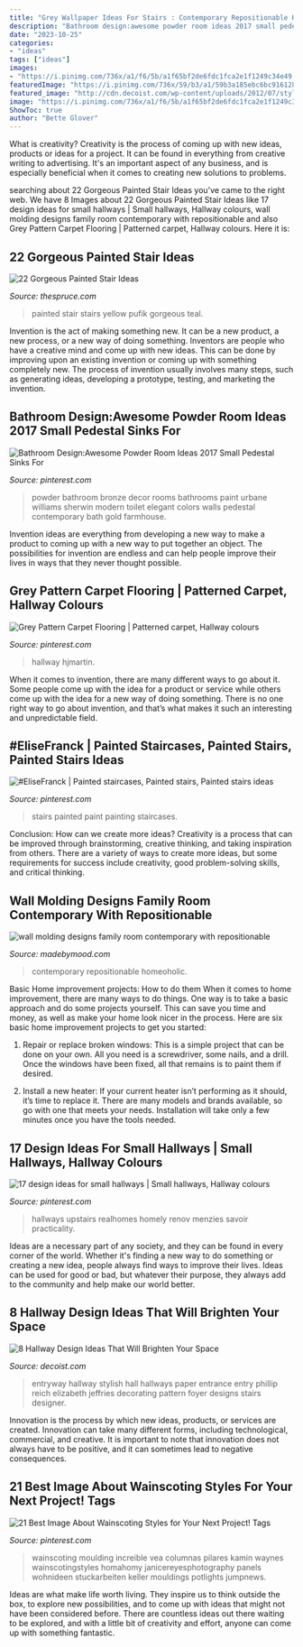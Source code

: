 ```yaml
---
title: "Grey Wallpaper Ideas For Stairs : Contemporary Repositionable Homeoholic"
description: "Bathroom design:awesome powder room ideas 2017 small pedestal sinks for"
date: "2023-10-25"
categories:
- "ideas"
tags: ["ideas"]
images:
- "https://i.pinimg.com/736x/a1/f6/5b/a1f65bf2de6fdc1fca2e1f1249c34e49.jpg"
featuredImage: "https://i.pinimg.com/736x/59/b3/a1/59b3a185ebc6bc916128e2ec4dafdc18.jpg"
featured_image: "http://cdn.decoist.com/wp-content/uploads/2012/07/stylish-entryway-wallpaper.jpg"
image: "https://i.pinimg.com/736x/a1/f6/5b/a1f65bf2de6fdc1fca2e1f1249c34e49.jpg"
ShowToc: true
author: "Bette Glover"
---
```



What is creativity?
Creativity is the process of coming up with new ideas, products or ideas for a project. It can be found in everything from creative writing to advertising. It's an important aspect of any business, and is especially beneficial when it comes to creating new solutions to problems.

	

		
searching about 22 Gorgeous Painted Stair Ideas you've came to the right web. We have 8 Images about 22 Gorgeous Painted Stair Ideas like 17 design ideas for small hallways | Small hallways, Hallway colours, wall molding designs family room contemporary with repositionable and also Grey Pattern Carpet Flooring | Patterned carpet, Hallway colours. Here it is:
		
    
## 22 Gorgeous Painted Stair Ideas

<img loading=lazy src="https://www.thespruce.com/thmb/rRwNzhqO1WJ5Mt29zgsl0P37oU8=/960x0/filters:no_upscale():max_bytes(150000):strip_icc()/25-Teal-5b39619cc9e77c0037b32bb2.jpg" onerror="this.onerror=null;this.src='https://tse3.mm.bing.net/th?id=OIP.rrb52pALic_B-GRiYt7Z_AHaJ6&amp;pid=15.1';" alt="22 Gorgeous Painted Stair Ideas">

_Source: thespruce.com_

>painted stair stairs yellow pufik gorgeous teal. 

	

Invention is the act of making something new. It can be a new product, a new process, or a new way of doing something. Inventors are people who have a creative mind and come up with new ideas. This can be done by improving upon an existing invention or coming up with something completely new. The process of invention usually involves many steps, such as generating ideas, developing a prototype, testing, and marketing the invention.

    
## Bathroom Design:Awesome Powder Room Ideas 2017 Small Pedestal Sinks For

<img loading=lazy src="https://i.pinimg.com/736x/e6/02/de/e602dee5ddacac14cabcec76153c1ab9.jpg" onerror="this.onerror=null;this.src='https://tse3.mm.bing.net/th?id=OIP.2Dp3q0qJrteYWdp_PImUSAHaLH&amp;pid=15.1';" alt="Bathroom Design:Awesome Powder Room Ideas 2017 Small Pedestal Sinks For">

_Source: pinterest.com_

>powder bathroom bronze decor rooms bathrooms paint urbane williams sherwin modern toilet elegant colors walls pedestal contemporary bath gold farmhouse. 

	

Invention ideas are everything from developing a new way to make a product to coming up with a new way to put together an object. The possibilities for invention are endless and can help people improve their lives in ways that they never thought possible.

    
## Grey Pattern Carpet Flooring | Patterned Carpet, Hallway Colours

<img loading=lazy src="https://i.pinimg.com/736x/a1/f6/5b/a1f65bf2de6fdc1fca2e1f1249c34e49.jpg" onerror="this.onerror=null;this.src='https://tse4.mm.bing.net/th?id=OIP.bm4XvUO3cwACDna15MZt5gHaLG&amp;pid=15.1';" alt="Grey Pattern Carpet Flooring | Patterned carpet, Hallway colours">

_Source: pinterest.com_

>hallway hjmartin. 

	

When it comes to invention, there are many different ways to go about it. Some people come up with the idea for a product or service while others come up with the idea for a new way of doing something. There is no one right way to go about invention, and that’s what makes it such an interesting and unpredictable field.

    
## #EliseFranck | Painted Staircases, Painted Stairs, Painted Stairs Ideas

<img loading=lazy src="https://i.pinimg.com/736x/95/32/4b/95324b60c7e0103d803f878319c05d90--staircase-painting-paint-stairs.jpg" onerror="this.onerror=null;this.src='https://tse2.mm.bing.net/th?id=OIP.urXuN2K1RDe6zG-Cx_W37gHaLD&amp;pid=15.1';" alt="#EliseFranck | Painted staircases, Painted stairs, Painted stairs ideas">

_Source: pinterest.com_

>stairs painted paint painting staircases. 

	

Conclusion: How can we create more ideas?
Creativity is a process that can be improved through brainstorming, creative thinking, and taking inspiration from others. There are a variety of ways to create more ideas, but some requirements for success include creativity, good problem-solving skills, and critical thinking.

    
## Wall Molding Designs Family Room Contemporary With Repositionable

<img loading=lazy src="https://madebymood.com/wp-content/uploads/2017/05/wall-molding-designs-family-room-contemporary-with-bolster-rectangular-serving-trays.jpg" onerror="this.onerror=null;this.src='https://tse1.mm.bing.net/th?id=OIP.k4EpkEfTBc8pTFxCl3Z-agHaLH&amp;pid=15.1';" alt="wall molding designs family room contemporary with repositionable">

_Source: madebymood.com_

>contemporary repositionable homeoholic. 

	

Basic Home improvement projects: How to do them
When it comes to home improvement, there are many ways to do things. One way is to take a basic approach and do some projects yourself. This can save you time and money, as well as make your home look nicer in the process. Here are six basic home improvement projects to get you started:
1) Repair or replace broken windows: This is a simple project that can be done on your own. All you need is a screwdriver, some nails, and a drill. Once the windows have been fixed, all that remains is to paint them if desired.

2) Install a new heater: If your current heater isn’t performing as it should, it’s time to replace it. There are many models and brands available, so go with one that meets your needs. Installation will take only a few minutes once you have the tools needed.

    
## 17 Design Ideas For Small Hallways | Small Hallways, Hallway Colours

<img loading=lazy src="https://i.pinimg.com/736x/dc/72/c3/dc72c314d42c7ca692ab74ef485e412a.jpg" onerror="this.onerror=null;this.src='https://tse1.mm.bing.net/th?id=OIP.kzQ5F8feTshFQffbhIWQJAHaLH&amp;pid=15.1';" alt="17 design ideas for small hallways | Small hallways, Hallway colours">

_Source: pinterest.com_

>hallways upstairs realhomes homely renov menzies savoir practicality. 

	

Ideas are a necessary part of any society, and they can be found in every corner of the world. Whether it's finding a new way to do something or creating a new idea, people always find ways to improve their lives. Ideas can be used for good or bad, but whatever their purpose, they always add to the community and help make our world better.

    
## 8 Hallway Design Ideas That Will Brighten Your Space

<img loading=lazy src="http://cdn.decoist.com/wp-content/uploads/2012/07/stylish-entryway-wallpaper.jpg" onerror="this.onerror=null;this.src='https://tse1.mm.bing.net/th?id=OIP.w7PgLzmrxAJ-Coz0KKVP7wHaJ3&amp;pid=15.1';" alt="8 Hallway Design Ideas That Will Brighten Your Space">

_Source: decoist.com_

>entryway hallway stylish hall hallways paper entrance entry phillip reich elizabeth jeffries decorating pattern foyer designs stairs designer. 

	

Innovation is the process by which new ideas, products, or services are created. Innovation can take many different forms, including technological, commercial, and creative. It is important to note that innovation does not always have to be positive, and it can sometimes lead to negative consequences.

    
## 21 Best Image About Wainscoting Styles For Your Next Project! Tags

<img loading=lazy src="https://i.pinimg.com/736x/59/b3/a1/59b3a185ebc6bc916128e2ec4dafdc18.jpg" onerror="this.onerror=null;this.src='https://tse4.mm.bing.net/th?id=OIP.wzucBBRtu0suecmV_QX-LwHaLH&amp;pid=15.1';" alt="21 Best Image About Wainscoting Styles for Your Next Project! Tags">

_Source: pinterest.com_

>wainscoting moulding increible vea columnas pilares kamin waynes wainscotingstyles homahomy janicereyesphotography panels wohnideen stuckarbeiten keller mouldings potlights jumpnews. 

	

Ideas are what make life worth living. They inspire us to think outside the box, to explore new possibilities, and to come up with ideas that might not have been considered before. There are countless ideas out there waiting to be explored, and with a little bit of creativity and effort, anyone can come up with something fantastic.

